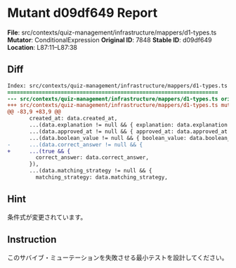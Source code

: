 # Mutant d09df649 Report

**File**: src/contexts/quiz-management/infrastructure/mappers/d1-types.ts
**Mutator**: ConditionalExpression
**Original ID**: 7848
**Stable ID**: d09df649
**Location**: L87:11–L87:38

## Diff

```diff
Index: src/contexts/quiz-management/infrastructure/mappers/d1-types.ts
===================================================================
--- src/contexts/quiz-management/infrastructure/mappers/d1-types.ts	original
+++ src/contexts/quiz-management/infrastructure/mappers/d1-types.ts	mutated #7848
@@ -83,9 +83,9 @@
       created_at: data.created_at,
       ...(data.explanation != null && { explanation: data.explanation }),
       ...(data.approved_at != null && { approved_at: data.approved_at }),
       ...(data.boolean_value != null && { boolean_value: data.boolean_value }),
-      ...(data.correct_answer != null && {
+      ...(true && {
         correct_answer: data.correct_answer,
       }),
       ...(data.matching_strategy != null && {
         matching_strategy: data.matching_strategy,
```

## Hint

条件式が変更されています。

## Instruction

このサバイブ・ミューテーションを失敗させる最小テストを設計してください。
